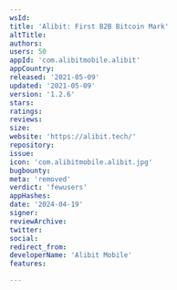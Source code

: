 ```yaml
---
wsId: 
title: 'Alibit: First B2B Bitcoin Mark'
altTitle: 
authors: 
users: 50
appId: 'com.alibitmobile.alibit'
appCountry: 
released: '2021-05-09'
updated: '2021-05-09'
version: '1.2.6'
stars: 
ratings: 
reviews: 
size: 
website: 'https://alibit.tech/'
repository: 
issue: 
icon: 'com.alibitmobile.alibit.jpg'
bugbounty: 
meta: 'removed'
verdict: 'fewusers'
appHashes: 
date: '2024-04-19'
signer: 
reviewArchive: 
twitter: 
social: 
redirect_from: 
developerName: 'Alibit Mobile'
features: 

---
```


